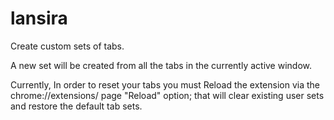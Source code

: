 # lansira

Create custom sets of tabs.

A new set will be created from all the tabs in the currently active window.

Currently, In order to reset your tabs you must Reload the extension via the chrome://extensions/ page "Reload" option;
that will clear existing user sets and restore the default tab sets.
